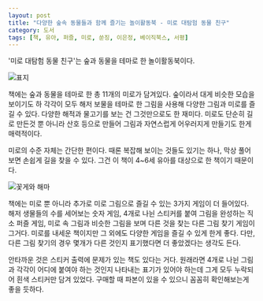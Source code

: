 ```yaml
---
layout: post
title: "다양한 숲속 동물들과 함께 즐기는 놀이활동북 - 미로 대탐험 동물 친구"
category: 도서
tags: [책, 유아, 퍼즐, 미로, 쑨징, 이은정, 베이직북스, 서평]
---
```


'미로 대탐험 동물 친구'는
숲과 동물을 테마로 한 놀이활동북이다.

![표지](https://lh3.googleusercontent.com/DsBTtAlIyKQa_nN_CyExTZypa0SbhisRGUt3W9tLWF5lHVqSMM1191fa-MhOP8J1XA7PUOKzuWgaYw=s480)

책에는 숲과 동물을 테마로 한 총 11개의 미로가 담겨있다.
숲이라서 대게 비슷한 모습을 보이기도 하
각각이 모두 해저 보물을 테마로 한 그림을 사용해 다양한 그림과 미로를 즐길 수 있다.
다양한 해적과 물고기를 보는 건 그것만으로도 한 재미다.
미로도 단순히 길로 만든것 뿐 아니라 산호 등으로 만들어 그림과 자연스럽게 어우러지게 만들기도 한게 매력적이다.

미로의 수준 자체는 간단한 편이다.
때론 복잡해 보이는 것들도 있기는 하나,
막상 풀어보면 손쉽게 길을 찾을 수 있다.
그건 이 책이 4~6세 유아를 대상으로 한 책이기 때문이다.

![꽃게와 해마](https://lh3.googleusercontent.com/wyag0QeC19JuWCsdejIxR9Q7m0zaCYfMMl39bcJAOaID621E6JHp0w0-rlGD5iIbuJGQoppnFrOWjw=s480)

책에는 미로 뿐 아니라 추가로 미로 그림으로 즐길 수 있는 3가지 게임이 더 들어있다.
해저 생물들의 수를 세어보는 숫자 게임,
4개로 나뉜 스티커를 붙여 그림을 완성하는 직소 퍼즐 게임,
미로 속 그림과 비슷한 그림을 보며 다른 것을 찾는 다른 그림 찾기 게임이 그거다.
미로를 내세운 책이지만 그 외에도 다양한 게임을 즐길 수 있게 한게 좋다.
다만, 다른 그림 찾기의 경우 몇개가 다른 것인지 표기했다면 더 좋았겠다는 생각도 든다.

안타까운 것은 스티커 출력에 문제가 있는 책도 있다는 거다.
원래라면 4개로 나뉜 그림과 각각이 어디에 붙여야 하는 것인지 나타내는 표기가 있어야 하는데
그게 모두 누락되어 흰색 스티커만 담겨 있었다.
구매할 때 파본이 있을 수 있으니 꼼꼼히 확인해보는게 좋을 듯하다.
